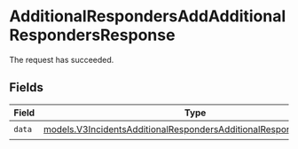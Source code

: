 # AdditionalRespondersAddAdditionalRespondersResponse

The request has succeeded.


## Fields

| Field                                                                                                                                        | Type                                                                                                                                         | Required                                                                                                                                     | Description                                                                                                                                  |
| -------------------------------------------------------------------------------------------------------------------------------------------- | -------------------------------------------------------------------------------------------------------------------------------------------- | -------------------------------------------------------------------------------------------------------------------------------------------- | -------------------------------------------------------------------------------------------------------------------------------------------- |
| `data`                                                                                                                                       | [models.V3IncidentsAdditionalRespondersAdditionalResponderResponse](../models/v3incidentsadditionalrespondersadditionalresponderresponse.md) | :heavy_check_mark:                                                                                                                           | N/A                                                                                                                                          |